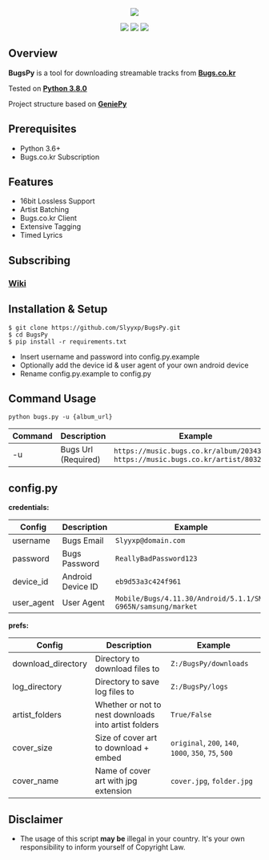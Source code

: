 <p align="center">
  <img src="https://file.bugsm.co.kr/wbugs/common/header/logo_bugs.png?_t_s_=20200818-0850">
</p>  
<p align="center">
  <img src="https://img.shields.io/github/issues/Slyyxp/BugsPy?style=for-the-badge">  
  <img src="https://img.shields.io/github/languages/code-size/slyyxp/BugsPy?style=for-the-badge">  
  <img src="https://img.shields.io/maintenance/yes/2020?style=for-the-badge">  
</p>  

## Overview
**BugsPy** is a tool for downloading streamable tracks from **[Bugs.co.kr](https://music.bugs.co.kr/)**

Tested on **[Python 3.8.0](https://www.python.org/downloads/release/python-380/)**

Project structure based on **[GeniePy](https://github.com/Slyyxp/GeniePy)**

## Prerequisites

- Python 3.6+
- Bugs.co.kr Subscription 

## Features

- 16bit Lossless Support
- Artist Batching
- Bugs.co.kr Client
- Extensive Tagging
- Timed Lyrics

## Subscribing
### [Wiki](https://github.com/Slyyxp/BugsPy/wiki/Foreign-Subscriptions.-(iOS))

## Installation & Setup

```console
$ git clone https://github.com/Slyyxp/BugsPy.git
$ cd BugsPy
$ pip install -r requirements.txt
```

* Insert username and password into config.py.example  
* Optionally add the device id & user agent of your own android device
* Rename config.py.example to config.py

## Command Usage
```
python bugs.py -u {album_url}
```
Command  | Description  | Example
------------- | ------------- | -------------
-u | Bugs Url (Required) | `https://music.bugs.co.kr/album/20343816`, `https://music.bugs.co.kr/artist/80327433`

## config.py

**credentials:**

Config  | Description  | Example
------------- | ------------- | -------------
username | Bugs Email | `Slyyxp@domain.com`
password |Bugs Password | `ReallyBadPassword123`
device_id | Android Device ID | `eb9d53a3c424f961`
user_agent | User Agent | `Mobile/Bugs/4.11.30/Android/5.1.1/SM-G965N/samsung/market`

**prefs:**

Config  | Description  | Example
------------- | ------------- | -------------
download_directory | Directory to download files to | `Z:/BugsPy/downloads`
log_directory | Directory to save log files to  | `Z:/BugsPy/logs`
artist_folders | Whether or not to nest downloads into artist folders | `True/False`
cover_size | Size of cover art to download + embed | `original`, `200`, `140`, `1000`, `350`, `75`, `500`
cover_name | Name of cover art with jpg extension | `cover.jpg`, `folder.jpg`

## Disclaimer
- The usage of this script **may be** illegal in your country. It's your own responsibility to inform yourself of Copyright Law.